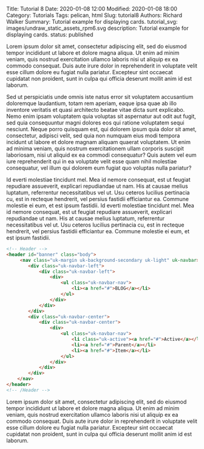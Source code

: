 Title: Tutorial 8
Date: 2020-01-08 12:00
Modified: 2020-01-08 18:00
Category: Tutorials
Tags: pelican, html
Slug: tutorial8
Authors: Richard Walker
Summary: Tutorial example for displaying cards.
tutorial_svg: images/undraw_static_assets_rpm6.svg
description: Tutorial example for displaying cards.
status: published

Lorem ipsum dolor sit amet, consectetur adipiscing elit, sed do eiusmod tempor incididunt ut labore et dolore magna aliqua. Ut enim ad minim veniam, quis nostrud exercitation ullamco laboris nisi ut aliquip ex ea commodo consequat. Duis aute irure dolor in reprehenderit in voluptate velit esse cillum dolore eu fugiat nulla pariatur. Excepteur sint occaecat cupidatat non proident, sunt in culpa qui officia deserunt mollit anim id est laborum.

Sed ut perspiciatis unde omnis iste natus error sit voluptatem accusantium doloremque laudantium, totam rem aperiam, eaque ipsa quae ab illo inventore veritatis et quasi architecto beatae vitae dicta sunt explicabo. Nemo enim ipsam voluptatem quia voluptas sit aspernatur aut odit aut fugit, sed quia consequuntur magni dolores eos qui ratione voluptatem sequi nesciunt. Neque porro quisquam est, qui dolorem ipsum quia dolor sit amet, consectetur, adipisci velit, sed quia non numquam eius modi tempora incidunt ut labore et dolore magnam aliquam quaerat voluptatem. Ut enim ad minima veniam, quis nostrum exercitationem ullam corporis suscipit laboriosam, nisi ut aliquid ex ea commodi consequatur? Quis autem vel eum iure reprehenderit qui in ea voluptate velit esse quam nihil molestiae consequatur, vel illum qui dolorem eum fugiat quo voluptas nulla pariatur?

Id everti molestiae tincidunt mel. Mea id nemore consequat, est ut feugiat repudiare assueverit, explicari repudiandae ut nam. His at causae melius luptatum, referrentur necessitatibus vel ut. Usu ceteros lucilius pertinacia cu, est in recteque hendrerit, vel persius fastidii efficiantur ea. Commune molestie ei eum, et est ipsum fastidii. Id everti molestiae tincidunt mel. Mea id nemore consequat, est ut feugiat repudiare assueverit, explicari repudiandae ut nam. His at causae melius luptatum, referrentur necessitatibus vel ut. Usu ceteros lucilius pertinacia cu, est in recteque hendrerit, vel persius fastidii efficiantur ea. Commune molestie ei eum, et est ipsum fastidii.

```html
<!-- Header -->
<header id="banner" class="body">
     <nav class="uk-margin uk-background-secondary uk-light" uk-navbar>history 
        <div class="uk-navbar-left">
            <div class="uk-navbar-left">
                <div>
                    <ul class="uk-navbar-nav">
                        <li><a href="#">BLOG</a></li>
                    </ul>
                </div>
            </div>
        </div>
        <div class="uk-navbar-center">
            <div class="uk-navbar-center">
                <div>
                    <ul class="uk-navbar-nav">
                        <li class="uk-active"><a href="#">Active</a></li>
                        <li><a href="#">Parent</a></li>
                        <li><a href="#">Item</a></li>
                    </ul>
                </div>
            </div>
        </div>
    </nav>
</header>
<!-- /Header -->
```

Lorem ipsum dolor sit amet, consectetur adipiscing elit, sed do eiusmod tempor incididunt ut labore et dolore magna aliqua. Ut enim ad minim veniam, quis nostrud exercitation ullamco laboris nisi ut aliquip ex ea commodo consequat. Duis aute irure dolor in reprehenderit in voluptate velit esse cillum dolore eu fugiat nulla pariatur. Excepteur sint occaecat cupidatat non proident, sunt in culpa qui officia deserunt mollit anim id est laborum.